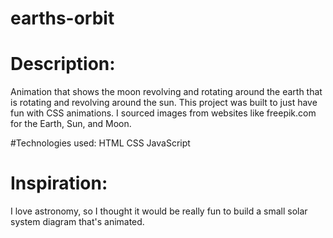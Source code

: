 # earths-orbit

# Description:
Animation that shows the moon revolving and rotating around the earth that is rotating and revolving around the sun.
This project was built to just have fun with CSS animations.
I sourced images from websites like freepik.com for the Earth, Sun, and Moon.

#Technologies used:
  HTML
  CSS
  JavaScript

# Inspiration:
I love astronomy, so I thought it would be really fun to build a small solar system diagram that's animated.
